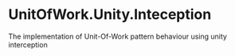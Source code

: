 # UnitOfWork.Unity.Inteception
The implementation of Unit-Of-Work pattern behaviour using unity interception 
